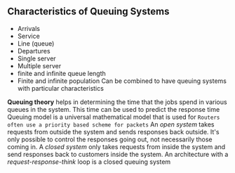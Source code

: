 ## Characteristics of Queuing Systems
- Arrivals
- Service
- Line (queue)
- Departures
- Single server
- Multiple server
- finite and infinite queue length
- Finite and infinite population
Can be combined to have queuing systems with particular characteristics

**Queuing theory** helps in determining the time that the jobs spend in various queues in the system. This time can be used to predict the response time
Queuing model is a  universal mathematical model that is used for 
`Routers often use a priority based scheme for packets`
An *open system* takes requests from outside the system and sends responses back outside. It's only possible to control the responses going out, not necessarily those coming in.
A *closed system* only takes requests from inside the system and send responses back to customers inside the system. An architecture with a *request-response-think* loop is a closed queuing system